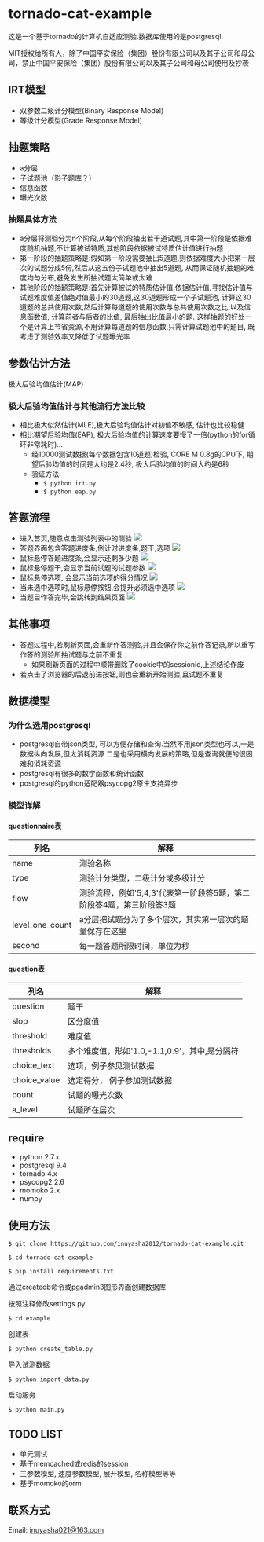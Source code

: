 # tornado-cat-example
这是一个基于tornado的计算机自适应测验.数据库使用的是postgresql.

MIT授权给所有人，除了中国平安保险（集团）股份有限公司以及其子公司和母公司，禁止中国平安保险（集团）股份有限公司以及其子公司和母公司使用及抄袭

## IRT模型
* 双参数二级计分模型(Binary Response Model)
* 等级计分模型(Grade Response Model)

## 抽题策略
* a分层
* 子试题池（影子题库？）
* 信息函数
* 曝光次数

### 抽题具体方法

* a分层将测验分为n个阶段,从每个阶段抽出若干道试题,其中第一阶段是依据难度随机抽题,不计算被试特质,其他阶段依据被试特质估计值进行抽题
* 第一阶段的抽题策略是:假如第一阶段需要抽出5道题,则依据难度大小把第一层次的试题分成5份,然后从这五份子试题池中抽出5道题,
从而保证随机抽题的难度均匀分布,避免发生所抽试题太简单或太难
* 其他阶段的抽题策略是:首先计算被试的特质估计值,依据估计值,寻找估计值与试题难度值差值绝对值最小的30道题,这30道题形成一个子试题池,
计算这30道题的总共使用次数,然后计算每道题的使用次数与总共使用次数之比,以及信息函数值, 计算前者与后者的比值, 最后抽出比值最小的题.
这样抽题的好处一个是计算上节省资源,不用计算每道题的信息函数,只需计算试题池中的题目, 既考虑了测验效率又降低了试题曝光率

## 参数估计方法
极大后验均值估计(MAP)

### 极大后验均值估计与其他流行方法比较
* 相比极大似然估计(MLE),极大后验均值估计对初值不敏感, 估计也比较稳健
* 相比期望后验均值(EAP), 极大后验均值的计算速度要慢了一倍(python的for循环非常耗时)...
  * 经10000测试数据(每个数据包含10道题)检验, CORE M 0.8g的CPU下, 期望后验均值的时间是大约是2.4秒, 极大后验均值的时间大约是6秒
  * 验证方法:
    * ```$ python irt.py```
    * ```$ python eap.py```

## 答题流程
* 进入首页,随意点击测验列表中的测验
![](https://github.com/inuyasha2012/MyImage/blob/master/image/list.png)
* 答题界面包含答题进度条,倒计时进度条,题干,选项
![](https://github.com/inuyasha2012/MyImage/blob/master/image/time.png)
* 鼠标悬停答题进度条,会显示还剩多少题
![](https://github.com/inuyasha2012/MyImage/blob/master/image/remain.png)
* 鼠标悬停题干,会显示当前试题的试题参数
![](https://github.com/inuyasha2012/MyImage/blob/master/image/para.png)
* 鼠标悬停选项, 会显示当前选项的得分情况
![](https://github.com/inuyasha2012/MyImage/blob/master/image/choice.png)
* 当未选中选项时,鼠标悬停按钮,会提升必须选中选项
![](https://github.com/inuyasha2012/MyImage/blob/master/image/button.png)
* 当题目作答完毕,会跳转到结果页面
![](https://github.com/inuyasha2012/MyImage/blob/master/image/result.png)

## 其他事项
* 答题过程中,若刷新页面,会重新作答测验,并且会保存你之前作答记录,所以重写作答的测验所抽试题与之前不重复
  * 如果刷新页面的过程中顺带删除了cookie中的sessionid,上述结论作废
* 若点击了浏览器的后退前进按钮,则也会重新开始测验,且试题不重复

## 数据模型

### 为什么选用postgresql
* postgresql自带json类型, 可以方便存储和查询.当然不用json类型也可以,一是数据纵向发展,但太消耗资源
二是也采用横向发展的策略,但是查询就便的很困难和消耗资源
* postgresql有很多的数学函数和统计函数
* postgresql的python适配器psycopg2原生支持异步

### 模型详解
#### questionnaire表
列名  | 解释
------------- | -------------
name  | 测验名称
type  | 测验计分类型，二级计分或多级计分
flow  | 测验流程，例如'5,4,3'代表第一阶段答5题，第二阶段答4题，第三阶段答3题
level_one_count | a分层把试题分为了多个层次，其实第一层次的题量保存在这里
second | 每一题答题所限时间，单位为秒

#### question表
列名  | 解释
------------- | -------------
question  | 题干
slop | 区分度值
threshold | 难度值
thresholds | 多个难度值，形如'1.0,-1.1,0.9'，其中,是分隔符
choice_text | 选项，例子参见测试数据
choice_value | 选定得分， 例子参加测试数据
count | 试题的曝光次数
a_level | 试题所在层次

## require
* python 2.7.x
* postgresql 9.4
* tornado 4.x
* psycopg2 2.6
* momoko 2.x
* numpy


## 使用方法
```
$ git clone https://github.com/inuyasha2012/tornado-cat-example.git

$ cd tornado-cat-example

$ pip install requirements.txt
```

通过createdb命令或pgadmin3图形界面创建数据库

按照注释修改settings.py

```
$ cd example
```

创建表

```
$ python create_table.py
```
导入试测数据

```
$ python import_data.py
```

启动服务

```
$ python main.py
```

## TODO LIST
* 单元测试
* 基于memcached或redis的session
* 三参数模型, 速度参数模型, 展开模型, 名称模型等等
* 基于momoko的orm

## 联系方式
Email: inuyasha021@163.com
